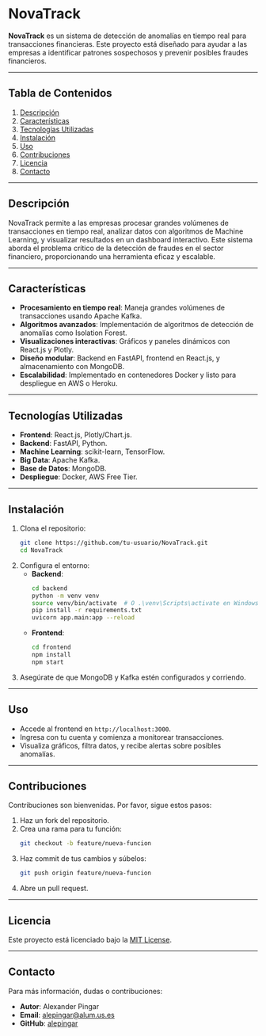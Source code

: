 # **NovaTrack**

**NovaTrack** es un sistema de detección de anomalías en tiempo real para transacciones financieras. Este proyecto está diseñado para ayudar a las empresas a identificar patrones sospechosos y prevenir posibles fraudes financieros.

---

## **Tabla de Contenidos**
1. [Descripción](#descripción)
2. [Características](#características)
3. [Tecnologías Utilizadas](#tecnologías-utilizadas)
4. [Instalación](#instalación)
5. [Uso](#uso)
6. [Contribuciones](#contribuciones)
7. [Licencia](#licencia)
8. [Contacto](#contacto)

---

## **Descripción**

NovaTrack permite a las empresas procesar grandes volúmenes de transacciones en tiempo real, analizar datos con algoritmos de Machine Learning, y visualizar resultados en un dashboard interactivo. Este sistema aborda el problema crítico de la detección de fraudes en el sector financiero, proporcionando una herramienta eficaz y escalable.

---

## **Características**
- **Procesamiento en tiempo real**: Maneja grandes volúmenes de transacciones usando Apache Kafka.
- **Algoritmos avanzados**: Implementación de algoritmos de detección de anomalías como Isolation Forest.
- **Visualizaciones interactivas**: Gráficos y paneles dinámicos con React.js y Plotly.
- **Diseño modular**: Backend en FastAPI, frontend en React.js, y almacenamiento con MongoDB.
- **Escalabilidad**: Implementado en contenedores Docker y listo para despliegue en AWS o Heroku.

---

## **Tecnologías Utilizadas**
- **Frontend**: React.js, Plotly/Chart.js.
- **Backend**: FastAPI, Python.
- **Machine Learning**: scikit-learn, TensorFlow.
- **Big Data**: Apache Kafka.
- **Base de Datos**: MongoDB.
- **Despliegue**: Docker, AWS Free Tier.

---

## **Instalación**
1. Clona el repositorio:
   ```bash
   git clone https://github.com/tu-usuario/NovaTrack.git
   cd NovaTrack
   ```
2. Configura el entorno:
   - **Backend**:
     ```bash
     cd backend
     python -m venv venv
     source venv/bin/activate  # O .\venv\Scripts\activate en Windows
     pip install -r requirements.txt
     uvicorn app.main:app --reload
     ```
   - **Frontend**:
     ```bash
     cd frontend
     npm install
     npm start
     ```
3. Asegúrate de que MongoDB y Kafka estén configurados y corriendo.

---

## **Uso**
- Accede al frontend en `http://localhost:3000`.
- Ingresa con tu cuenta y comienza a monitorear transacciones.
- Visualiza gráficos, filtra datos, y recibe alertas sobre posibles anomalías.

---

## **Contribuciones**
Contribuciones son bienvenidas. Por favor, sigue estos pasos:
1. Haz un fork del repositorio.
2. Crea una rama para tu función:
   ```bash
   git checkout -b feature/nueva-funcion
   ```
3. Haz commit de tus cambios y súbelos:
   ```bash
   git push origin feature/nueva-funcion
   ```
4. Abre un pull request.

---

## **Licencia**
Este proyecto está licenciado bajo la [MIT License](https://opensource.org/licenses/MIT).

---

## **Contacto**
Para más información, dudas o contribuciones:
- **Autor**: Alexander Pingar
- **Email**: [alepingar@alum.us.es](mailto:tu-email@example.com)
- **GitHub**: [alepingar](https://github.com/alepingar)
